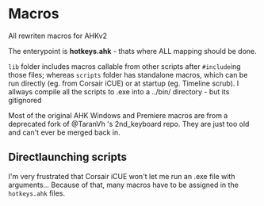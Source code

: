# Macros

All rewriten macros for AHKv2

The enterypoint is **hotkeys.ahk** - thats where ALL mapping should be done.

`lib` folder includes macros callable from other scripts after `#include`ing those files;
whereas `scripts` folder has standalone macros, which can be run directly (eg. from Corsair iCUE) or at startup (eg. Timeline scrub). I allways compile all the scripts to .exe into a ../bin/ directory - but its gitignored

Most of the original AHK Windows and Premiere macros are from a deprecated fork of @TaranVh 's 2nd_keyboard repo. They are just too old and can't ever be merged back in.

## Directlaunching scripts
I'm very frustrated that Corsair iCUE won't let me run an .exe file with arguments... Because of that, many macros have to be assigned in the `hotkeys.ahk` files.
